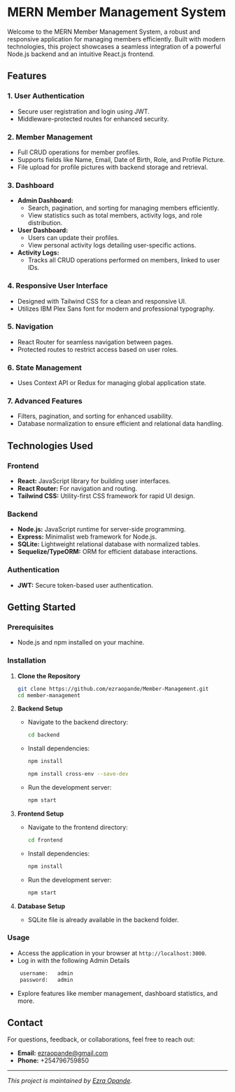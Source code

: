 # MERN Member Management System

Welcome to the MERN Member Management System, a robust and responsive application for managing members efficiently. Built with modern technologies, this project showcases a seamless integration of a powerful Node.js backend and an intuitive React.js frontend.

## Features

### 1. User Authentication

- Secure user registration and login using JWT.
- Middleware-protected routes for enhanced security.

### 2. Member Management

- Full CRUD operations for member profiles.
- Supports fields like Name, Email, Date of Birth, Role, and Profile Picture.
- File upload for profile pictures with backend storage and retrieval.

### 3. Dashboard

- **Admin Dashboard:**
  - Search, pagination, and sorting for managing members efficiently.
  - View statistics such as total members, activity logs, and role distribution.
- **User Dashboard:**
  - Users can update their profiles.
  - View personal activity logs detailing user-specific actions.
- **Activity Logs:**
  - Tracks all CRUD operations performed on members, linked to user IDs.

### 4. Responsive User Interface

- Designed with Tailwind CSS for a clean and responsive UI.
- Utilizes IBM Plex Sans font for modern and professional typography.

### 5. Navigation

- React Router for seamless navigation between pages.
- Protected routes to restrict access based on user roles.

### 6. State Management

- Uses Context API or Redux for managing global application state.

### 7. Advanced Features

- Filters, pagination, and sorting for enhanced usability.
- Database normalization to ensure efficient and relational data handling.

## Technologies Used

### Frontend

- **React:** JavaScript library for building user interfaces.
- **React Router:** For navigation and routing.
- **Tailwind CSS:** Utility-first CSS framework for rapid UI design.

### Backend

- **Node.js:** JavaScript runtime for server-side programming.
- **Express:** Minimalist web framework for Node.js.
- **SQLite:** Lightweight relational database with normalized tables.
- **Sequelize/TypeORM:** ORM for efficient database interactions.

### Authentication

- **JWT:** Secure token-based user authentication.

## Getting Started

### Prerequisites

- Node.js and npm installed on your machine.

### Installation

1. **Clone the Repository**

   ```bash
   git clone https://github.com/ezraopande/Member-Management.git
   cd member-management
   ```

2. **Backend Setup**

   - Navigate to the backend directory:
     ```bash
     cd backend
     ```
   - Install dependencies:

     ```bash
     npm install
     ```

     ```bash
     npm install cross-env --save-dev
     ```

   - Run the development server:
     ```bash
     npm start
     ```

3. **Frontend Setup**

   - Navigate to the frontend directory:
     ```bash
     cd frontend
     ```
   - Install dependencies:
     ```bash
     npm install
     ```
   - Run the development server:
     ```bash
     npm start
     ```

4. **Database Setup**
   - SQLite file is already available in the backend folder.

### Usage

- Access the application in your browser at `http://localhost:3000`.
- Log in with the following Admin Details

```bash
    username:   admin
    password:   admin
```

- Explore features like member management, dashboard statistics, and more.

## Contact

For questions, feedback, or collaborations, feel free to reach out:

- **Email:** ezraopande@gmail.com
- **Phone:** +254796759850

---

_This project is maintained by [Ezra Opande](https://github.com/ezraopande)._
